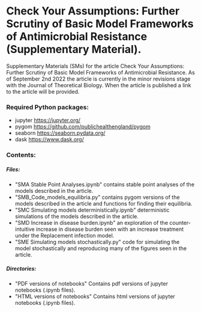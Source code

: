 # Check Your Assumptions: Further Scrutiny of Basic Model Frameworks of Antimicrobial Resistance (Supplementary Material).
Supplementary Materials (SMs) for the article Check Your Assumptions: Further Scrutiny of Basic Model Frameworks of Antimicrobial Resistance. As of September 2nd 2022 the article is currently in the minor revisions stage with the Journal of Theoretical Biology.  When the article is published a link to the article will be provided.

### Required Python packages:
* jupyter https://jupyter.org/
* pygom https://github.com/publichealthengland/pygom
* seaborn https://seaborn.pydata.org/
* dask https://www.dask.org/

### Contents:
##### Files:
* "SMA Stable Point Analyses.ipynb" contains stable point analyses of the models described in the article.
* "SMB_Code_models_equilibria.py" contains pygom versions of the models described in the article and functions for finding their equilibria.
* "SMC Simulating models deterministically.ipynb" deterministic simulations of the models described in the article.
* "SMD Increase in disease burden.ipynb" an exploration of the counter-intuitive increase in disease burden seen with an increase treatment under the Replacement infection model.
* "SME Simulating models stochastically.py" code for simulating the model stochastically and reproducing many of the figures seen in the article.

##### Directories:
* "PDF versions of notebooks" Contains pdf versions of jupyter notebooks (.ipynb files).
* "HTML versions of notebooks" Contains html versions of jupyter notebooks (.ipynb files).



